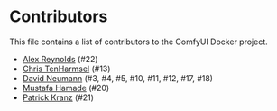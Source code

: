 # Contributors

This file contains a list of contributors to the ComfyUI Docker project.

- [Alex Reynolds](@primlock) (#22)
- [Chris TenHarmsel](@epchris) (#13)
- [David Neumann](@lecode-official) (#3, #4, #5, #10, #11, #12, #17, #18)
- [Mustafa Hamade](@Mustafa-Hamade) (#20)
- [Patrick Kranz](@LokiMidgard) (#21)
